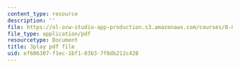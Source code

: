 ```yaml
---
content_type: resource
description: ''
file: https://ol-ocw-studio-app-production.s3.amazonaws.com/courses/8-851-effective-field-theory-spring-2013/ef606307f1ec1bf183b37f8db212c428_zd9aU90WzV8.pdf
file_type: application/pdf
resourcetype: Document
title: 3play pdf file
uid: ef606307-f1ec-1bf1-83b3-7f8db212c428
---
```

